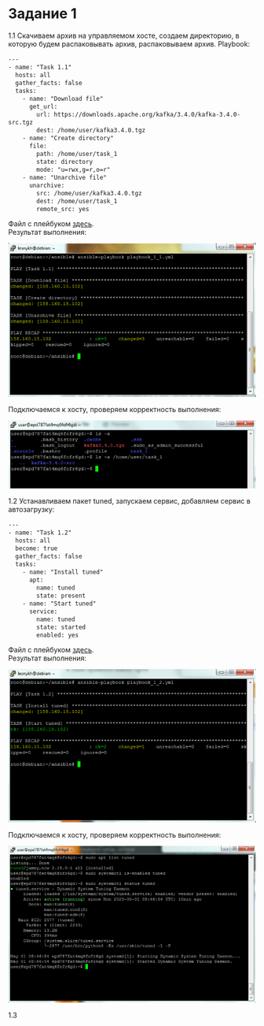 # Задание 1
1.1 Скачиваем архив на управляемом хосте, создаем директорию, в которую будем распаковывать архив, распаковываем архив. Playbook:
```
---
- name: "Task 1.1"
  hosts: all
  gather_facts: false
  tasks:
    - name: "Download file"
      get_url:
        url: https://downloads.apache.org/kafka/3.4.0/kafka-3.4.0-src.tgz
        dest: /home/user/kafka3.4.0.tgz
    - name: "Create directory"
      file:
        path: /home/user/task_1
        state: directory
        mode: "u=rwx,g=r,o=r"
    - name: "Unarchive file"
      unarchive:
        src: /home/user/kafka3.4.0.tgz
        dest: /home/user/task_1
        remote_src: yes
 ```    
Файл с плейбуком [здесь](https://github.com/OlgaLesnykh/SYS/blob/main/SVIRT/ANSIBLE/playbook_1_1.yml).    
Результат выполнения:    
    
![](https://github.com/OlgaLesnykh/screenshots/blob/main/ANSIBLE_011.png)    
    
Подключаемся к хосту, проверяем корректность выполнения:    
    
![](https://github.com/OlgaLesnykh/screenshots/blob/main/ANSIBLE_013.png)    
    
1.2 Устанавливаем пакет tuned, запускаем сервис, добавляем сервис в автозагрузку:    
```
---
- name: "Task 1.2"
  hosts: all
  become: true
  gather_facts: false
  tasks:
    - name: "Install tuned"
      apt:
        name: tuned
        state: present
    - name: "Start tuned"
      service:
        name: tuned
        state: started
        enabled: yes
 ```    
Файл с плейбуком [здесь](https://github.com/OlgaLesnykh/SYS/blob/main/SVIRT/ANSIBLE/playbook_1_2.yml).    
Результат выполнения:    
    
![](https://github.com/OlgaLesnykh/screenshots/blob/main/ANSIBLE_012.png)    
    
Подключаемся к хосту, проверяем корректность выполнения:    
    
![](https://github.com/OlgaLesnykh/screenshots/blob/main/ANSIBLE_014.png)    
    
1.3
